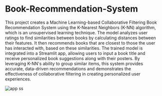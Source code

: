 # Book-Recommendation-System
This project creates a Machine Learning-based Collaborative Filtering Book Recommendation System using the K-Nearest Neighbors (K-NN) algorithm, which is an unsupervised learning technique. The model analyzes user ratings to find similarities between books by calculating distances between their features. It then recommends books that are closest to those the user has interacted with, based on these similarities. The trained model is integrated into a Streamlit app, allowing users to input a book title and receive personalized book suggestions along with their posters. By leveraging K-NN's ability to group similar items, this system provides accurate, data-driven recommendations and demonstrates the effectiveness of collaborative filtering in creating personalized user experiences.

![app ss](https://github.com/user-attachments/assets/56577402-35b7-46a6-a1d2-d554c019a745)
